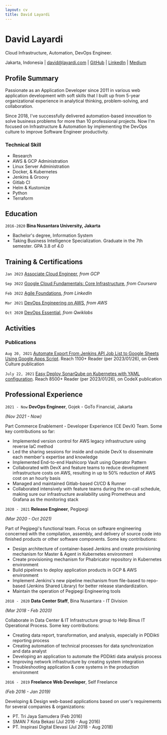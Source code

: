 ```yaml
---
layout: cv
title: David Layardi
---
```

# David Layardi
Cloud Infrastructure, Automation, DevOps Engineer.

<div id="webaddress">
<text>Jakarta, Indonesia</text>
| <a href="mailto:david@layardi.com">david@layardi.com</a>
| <a href="https://github.com/doctor500">GitHub</a>
| <a href="https://www.linkedin.com/in/david-lay/">LinkedIn</a>
| <a href="https://medium.com/@davidlayardi">Medium</a>
</div>


## Profile Summary

Passionate as an Application Developer since 2011 in various web application development with soft skills that I built up from 5-year organizational experience in analytical thinking, problem-solving, and collaboration.

Since 2018, I've successfully delivered automation-based innovation to solve business problems for more than 10 professional projects. Now I'm focused on Infrastructure & Automation by implementing the DevOps culture to improve Software Engineer productivity. 

### Technical Skill

- Research
- AWS & GCP Administration
- Linux Server Administration
- Docker, & Kubernetes
- Jenkins & Groovy
- Gitlab CI
- Helm & Kustomize
- Python
- Terraform

## Education

`2016-2020`
__Bina Nusantara University, Jakarta__

- Bachelor's degree, Information System
- Taking Business Intelligence Specialization. Graduate in the 7th semester. GPA 3.8 of 4.0


## Training & Certifications

`Jan 2023`
[Associate Cloud Engineer](https://www.credential.net/3e62c331-8419-43d6-9d48-849d04182582), *from GCP*

`Sep 2022`
[Google Cloud Fundamentals: Core Infrastructure](https://www.coursera.org/account/accomplishments/verify/B2V6L4ZSGNUH), *from Coursera*

`Feb 2022`
[Agile Foundations](https://1drv.ms/b/s!AgiuQdtA6Daqk1u47d6CR6wWbLF7?e=Pdl7EF), *from LinkedIn*

`Mar 2021`
[DevOps Engineering on AWS](https://1drv.ms/b/s!AgiuQdtA6DaqkRFlSnO8rKrDO8iQ?e=htxgE9), *from AWS*

`Oct 2020`
[DevOps Essential](https://google.qwiklabs.com/public_profiles/33bd98d5-c80f-418b-ad9e-417674ccc9bf), *from Qwiklabs*


## Activities

### Publications

`Aug 20, 2021`
[Automate Export From Jenkins API Job List to Google Sheets Using Google Apps Script](https://medium.com/geekculture/automate-export-from-jenkins-api-job-list-to-google-sheets-using-google-apps-script-2eef44008bdc). Reach 1100+ Reader (per 2023/01/26), on Geek Culture publication

`July 22, 2021`
[Easy Deploy SonarQube on Kubernetes with YAML configuration](https://medium.com/codex/easy-deploy-sonarqube-on-kubernetes-with-yaml-configuration-27f5adc8de90). Reach 8500+ Reader (per 2023/01/26), on CodeX publication

## Professional Experience

`2021 - Now`
__DevOps Engineer__, Gojek - GoTo Financial, Jakarta

*(Nov 2021 - Now)*

Part Commerce Enablement - Developer Experience (CE DevX) Team.
Some key contributions so far:
- Implemented version control for AWS legacy infrastructure using reverse IaC method
- Led the sharing sessions for inside and outside DevX to disseminate each member's expertise and knowledge
- Implemented End-to-end Hashicorp Vault using Operator Pattern
- Collaborated with DevX and feature teams to reduce development infrastructure costs on AWS, resulting in up to 50% reduction of AWS cost on an hourly basis
- Managed and maintained Gitlab-based CI/CD & Runner
- Collaborated intensively with feature teams during the on-call schedule, making sure our infrastructure availability using Prometheus and Grafana as the monitoring stack

`2020 - 2021`
__Release Engineer__, Pegipegi

*(Mar 2020 - Oct 2021)*

Part of Pegipegi's functional team. Focus on software engineering concerned with the compilation, assembly, and delivery of source code into finished products or other software components. Some key contributions:
- Design architecture of container-based Jenkins and create provisioning mechanism for Master & Agent in Kubernetes environment
- Create provisioning mechanism for Phabricator repository in Kubernetes environment
- Build pipelines to deploy application products in GCP & AWS environment
- Implement Jenkins's new pipeline mechanism from file-based to repo-based (Jenkins Shared Library) for better release standardization.
- Maintain the operation of Pegipegi Engineering tools

`2018 - 2020`
__Data Center Staff__, Bina Nusantara - IT Division

*(Mar 2018 - Feb 2020)*

Collaborate in Data Center & IT Infrastructure group to Help Binus IT Operational Process. Some key contributions:
- Creating data report, transformation, and analysis, especially in PDDikti reporting process
- Creating automation of technical processes for data synchronization and data analyst
- Developing an application to automate the PDDikti data analysis process
- Improving network infrastructure by creating system integration
- Troubleshooting application & core systems in the production environment

`2016 - 2019`
__Freelance Web Developer__, Self Freelance

*(Feb 2016 - Jan 2019)*

Developing & Design web-based applications based on user's requirements for several companies & organizations:
- PT. Tri Jaya Samudera (Feb 2016)
- SMAN 7 Kota Bekasi (Jul 2016 - Aug 2016)
- PT. Inspirasi Digital Elevasi (Jul 2018 - Aug 2018)


<!-- ### Footer
Last updated: Jan 2023 -->

